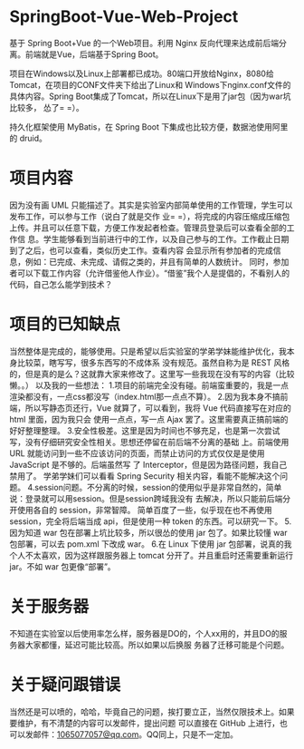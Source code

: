 # SpringBoot-Vue-Web-Project

基于 Spring Boot+Vue 的一个Web项目。利用 Nginx 反向代理来达成前后端分离。前端就是Vue，后端基于Spring Boot。

项目在Windows以及Linux上部署都已成功。80端口开放给Nginx，8080给Tomcat，在项目的CONF文件夹下给出了Linux和
Windows下nginx.conf文件的具体内容。Spring Boot集成了Tomcat，所以在Linux下是用了jar包（因为war坑比较多，
怂了= =）。

持久化框架使用 MyBatis，在 Spring Boot 下集成也比较方便，数据池使用阿里的 druid。

# 项目内容

因为没有画 UML 只能描述了。其实是实验室内部简单使用的工作管理，学生可以发布工作，可以参与工作（说白了就是交作
业= =），将完成的内容压缩成压缩包上传。并且可以任意下载，方便工作发起者检查。管理员登录后可以查看全部的工作信
息。学生能够看到当前进行中的工作，以及自己参与的工作。工作截止日期到了之后，也可以查看，类似历史工作。查看内容
会显示所有参加者的完成信息，例如：已完成、未完成、请假之类的，并且有简单的人数统计。
同时，参加者可以下载工作内容（允许借鉴他人作业）。“借鉴”我个人是提倡的，不看别人的代码，自己怎么能学到技术？

# 项目的已知缺点

当然整体是完成的，能够使用。只是希望以后实验室的学弟学妹能维护优化，我本身比较菜，瞎写写，很多东西写的不成体系
没有规范。虽然自称为是 REST 风格的，但是真的是么？这就靠大家来修改了。这里写一些我现在没有写的内容（比较懒。。）
以及我的一些想法：
1.项目的前端完全没有碰。前端蛮重要的，我是一点渲染都没有，一点css都没写（index.html那一点点不算）。
2.因为我本身不搞前端，所以写静态页还行，Vue 就算了，可以看到，我将 Vue 代码直接写在对应的 html 里面，因为我只会
  使用一点点，写一点 Ajax 罢了。这里需要真正搞前端的好好整理整理。
3.安全性极差。这里是因为时间也不够充足，也是第一次尝试写，没有仔细研究安全性相关。思想还停留在前后端不分离的基础
  上。前端使用 URL 就能访问到一些不应该访问的页面，而禁止访问的方式仅仅是是使用 JavaScript 是不够的。后端虽然写
  了 Interceptor，但是因为路径问题，我自己禁用了。
  学弟学妹们可以看看 Spring Security 相关内容，看能不能解决这个问题。
4.session问题。不分离的时候，session的使用似乎是非常自然的，简单说：登录就可以用session。但是session跨域我没有
  去解决，所以只能前后端分开使用各自的 session，非常智障。
  简单百度了一些，似乎现在也不再使用 session，完全将后端当成 api，但是使用一种 token 的东西。可以研究一下。
5.因为知道 war 包在部署上坑比较多，所以很怂的使用 jar 包了。如果比较懂 war 包部署，可以去 pom.xml 下改成 war。
6.在 Linux 下使用 jar 包部署，说真的我个人不太喜欢，因为这样跟服务器上 tomcat 分开了。并且重启时还需要重新运行
  jar。不如 war 包更像“部署”。
  
# 关于服务器

不知道在实验室以后使用率怎么样，服务器是DO的，个人xx用的，并且DO的服务器大家都懂，延迟可能比较高。所以如果以后换服
务器了迁移可能是个问题。

# 关于疑问跟错误

当然还是可以喷的，哈哈，毕竟自己的问题，挨打要立正，当然仅限技术上。如果要维护，有不清楚的内容可以发邮件，提出问题
可以直接在 GitHub 上进行，也可以发邮件：1065077057@qq.com。QQ同上，只是不一定加。
